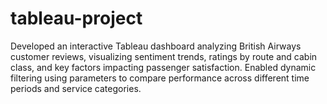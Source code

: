 # tableau-project
Developed an interactive Tableau dashboard analyzing British Airways customer reviews, visualizing sentiment trends, ratings by route and cabin class, and key factors impacting passenger satisfaction. Enabled dynamic filtering using parameters to compare performance across different time periods and service categories.
